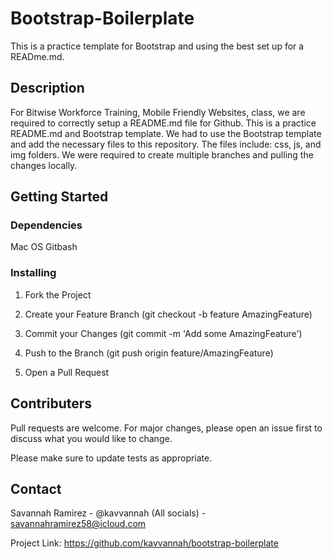 # Bootstrap-Boilerplate
This is a practice template for Bootstrap and using the best set up for a READme.md.

## Description
For Bitwise Workforce Training, Mobile Friendly Websites, class, we are required to correctly setup a README.md file for Github. This is a practice README.md and Bootstrap template. We had to use the Bootstrap template and add the necessary files to this repository. The files include: css, js, and img folders. We were required to create multiple branches and pulling the changes locally.

## Getting Started

### Dependencies
Mac OS 
Gitbash

### Installing

1. Fork the Project
2. Create your Feature Branch (git checkout -b feature AmazingFeature)

4. Commit your Changes (git commit -m 'Add some AmazingFeature')

5. Push to the Branch (git push origin feature/AmazingFeature)
6. Open a Pull Request

## Contributers
Pull requests are welcome. For major changes, please open an issue first to discuss what you would like to change.

Please make sure to update tests as appropriate.

## Contact
Savannah Ramirez - @kavvannah (All socials) - <savannahramirez58@icloud.com>

Project Link: https://github.com/kavvannah/bootstrap-boilerplate
